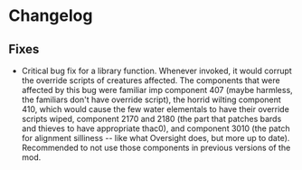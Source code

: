 # Changelog

## Fixes

- Critical bug fix for a library function. Whenever invoked, it would corrupt the override scripts of creatures affected. The components that were affected by this bug were familiar imp component 407 (maybe harmless, the familiars don't have override script), the horrid wilting component 410, which would cause the few water elementals to have their override scripts wiped, component 2170 and 2180 (the part that patches bards and thieves to have appropriate thac0), and component 3010 (the patch for alignment silliness -- like what Oversight does, but more up to date). Recommended to not use those components in previous versions of the mod.
